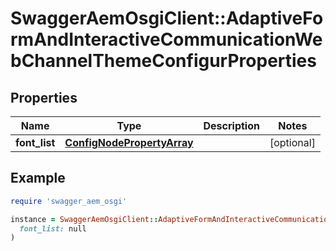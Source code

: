 # SwaggerAemOsgiClient::AdaptiveFormAndInteractiveCommunicationWebChannelThemeConfigurProperties

## Properties

| Name | Type | Description | Notes |
| ---- | ---- | ----------- | ----- |
| **font_list** | [**ConfigNodePropertyArray**](ConfigNodePropertyArray.md) |  | [optional] |

## Example

```ruby
require 'swagger_aem_osgi'

instance = SwaggerAemOsgiClient::AdaptiveFormAndInteractiveCommunicationWebChannelThemeConfigurProperties.new(
  font_list: null
)
```

